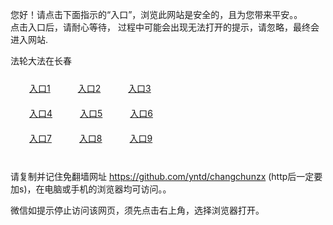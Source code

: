 您好！请点击下面指示的“入口”，浏览此网站是安全的，且为您带来平安。。 <br/>
点击入口后，请耐心等待， 过程中可能会出现无法打开的提示，请忽略，最终会进入网站. </br>

法轮大法在长春<br/>
<div style="padding:10px"><a style="margin:20px" target="_blank" href="https://d3t1vt5lznk3ym.cloudfront.net/2Qpsp?yopxjuvs" id="ccLink1" rel="nofollow">入口1</a> <a target="_blank" style="margin:20px" href="https://dx5vmsfw6oyl0.cloudfront.net/2Qpsp?wgvjrbfv" id="ccLink2" rel="nofollow">入口2</a> <a style="margin:20px" target="_blank" href="https://d1i3pwcgy6xhyt.cloudfront.net/2Qpsp?htlvardp" id="ccLink3" rel="nofollow">入口3</a></div>

<div style="padding:10px" ><a style="margin:20px" target="_blank" href="https://d3t1vt5lznk3ym.cloudfront.net/2Qpsp?yopxjuvs" id="ccLink4" rel="nofollow">入口4</a> <a style="margin:20px" href="https://dx5vmsfw6oyl0.cloudfront.net/2Qpsp?wgvjrbfv" target="_blank" id="ccLink5" rel="nofollow">入口5</a> <a style="margin:20px" href="https://d1i3pwcgy6xhyt.cloudfront.net/2Qpsp?htlvardp" target="_blank" id="ccLink6" rel="nofollow">入口6</a></div>

<div style="padding:10px"><a style="margin:20px" target="_blank" href="https://d3t1vt5lznk3ym.cloudfront.net/2Qpsp?yopxjuvs" id="ccLink7" rel="nofollow">入口7</a> <a style="margin:20px" href="https://dx5vmsfw6oyl0.cloudfront.net/2Qpsp?wgvjrbfv" target="_blank" id="ccLink8" rel="nofollow">入口8</a> <a style="margin:20px" target="_blank" href="https://d1i3pwcgy6xhyt.cloudfront.net/2Qpsp?htlvardp" id="ccLink9" rel="nofollow">入口9</a></div>

<br/>



请复制并记住免翻墙网址 https://github.com/yntd/changchunzx (http后一定要加s)，在电脑或手机的浏览器均可访问。。<br/>

微信如提示停止访问该网页，须先点击右上角，选择浏览器打开。
